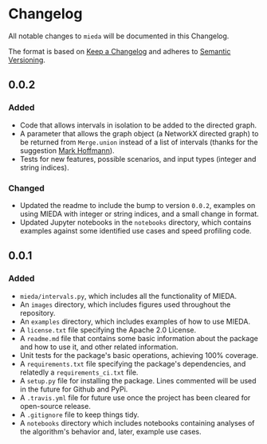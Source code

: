 # Changelog
All notable changes to `mieda` will be documented in this Changelog.

The format is based on [Keep a Changelog](http://keepachangelog.com/en/1.0.0/) 
and adheres to [Semantic Versioning](http://semver.org/spec/v2.0.0.html).

## 0.0.2 
### Added 
- Code that allows intervals in isolation to be added to the directed graph. 
- A parameter that allows the graph object (a NetworkX directed graph) 
to be returned from `Merge.union` instead of a list of intervals (thanks 
for the suggestion [Mark Hoffmann](https://github.com/mark-hoffmann)). 
- Tests for new features, possible scenarios, and input types (integer 
and string indices).

### Changed 
- Updated the readme to include the bump to version `0.0.2`, examples on 
using MIEDA with integer or string indices, and a small change in 
format. 
- Updated Jupyter notebooks in the `notebooks` directory, which contains 
examples against some identified use cases and speed profiling code.

## 0.0.1
### Added

- `mieda/intervals.py`, which includes all the functionality of MIEDA. 
- An `images` directory, which includes figures used throughout the 
repository. 
- An `examples` directory, which includes examples of how to use MIEDA.
- A `license.txt` file specifying the Apache 2.0 License. 
- A `readme.md` file that contains some basic information about the 
package and how to use it, and other related information. 
- Unit tests for the package's basic operations, achieving 100% 
coverage.
- A `requirements.txt` file specifying the package's dependencies, and 
relatedly a `requirements_ci.txt` file. 
- A `setup.py` file for installing the package. Lines commented will 
be used in the future for Github and PyPi. 
- A `.travis.yml` file for future use once the project has been cleared 
for open-source release. 
- A `.gitignore` file to keep things tidy. 
- A `notebooks` directory which includes notebooks containing analyses 
of the algorithm's behavior and, later, example use cases. 